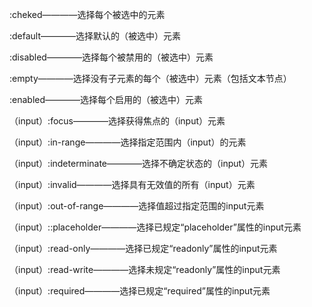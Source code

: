 :cheked————选择每个被选中的元素

:default————选择默认的（被选中）元素

:disabled————选择每个被禁用的（被选中）元素

:empty————选择没有子元素的每个（被选中）元素（包括文本节点）

:enabled————选择每个启用的（被选中）元素

（input）:focus————选择获得焦点的（input）元素

（input）:in-range————选择指定范围内（input）的元素

（input）:indeterminate————选择不确定状态的（input）元素

（input）:invalid————选择具有无效值的所有（input）元素

（input）:out-of-range————选择值超过指定范围的input元素

（input）::placeholder————选择已规定“placeholder”属性的input元素

（input）:read-only————选择已规定“readonly”属性的input元素

（input）:read-write————选择未规定“readonly”属性的input元素

（input）:required————选择已规定“required”属性的input元素